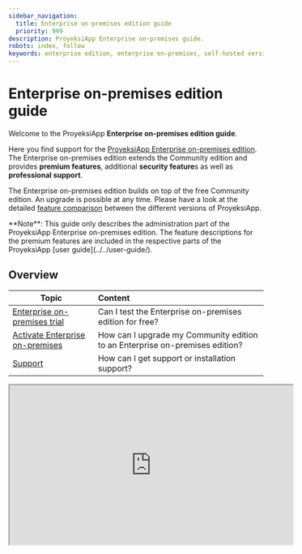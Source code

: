 ```yaml
---
sidebar_navigation:
  title: Enterprise on-premises edition guide
  priority: 999
description: ProyeksiApp Enterprise on-premises guide.
robots: index, follow
keywords: enterprise edition, enterprise on-premises, self-hosted version, server
---
```

# Enterprise on-premises edition guide

Welcome to the ProyeksiApp **Enterprise on-premises edition guide**.

Here you find support for the [ProyeksiApp Enterprise on-premises edition](https://www.proyeksi.id/enterprise-edition/). The Enterprise on-premises edition extends the Community edition and provides **premium features**, additional **security feature**s as well as **professional support**.

The Enterprise on-premises edition builds on top of the free Community edition. An upgrade is possible at any time. Please have a look at the detailed [feature comparison](https://www.proyeksi.id/pricing/#features) between the different versions of ProyeksiApp.

<div class="alert alert-info" role="alert">
**Note**: This guide only describes the administration part of the ProyeksiApp Enterprise on-premises edition. The feature descriptions for the premium features are included in the respective parts of the ProyeksiApp [user guide](../../user-guide/).
</div>

## Overview

| Topic                                                        | Content                                                      |
| ------------------------------------------------------------ | :----------------------------------------------------------- |
| [Enterprise on-premises trial](./enterprise-on-premises-trial/) | Can I test the Enterprise on-premises edition for free?      |
| [Activate Enterprise on-premises](./activate-enterprise-on-premises) | How can I upgrade my Community edition to an Enterprise on-premises edition? |
| [Support](./support)            | How can I get support or installation support?               |

<iframe width="560" height="315" src="https://www.youtube-nocookie.com/embed/YRF_bavXBts" allow="autoplay; encrypted-media; gyroscope; picture-in-picture" allowfullscreen></iframe>

